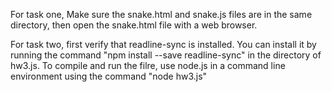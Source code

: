 For task one, Make sure the snake.html and snake.js files are in the same directory, then open the snake.html file with a web browser.

For task two, first verify that readline-sync is installed. You can install it by running the command "npm install --save readline-sync" in the directory of hw3.js.
To compile and run the filre, use node.js in a command line environment using the command "node hw3.js"